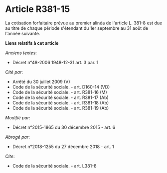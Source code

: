 # Article R381-15

La cotisation forfaitaire prévue au premier alinéa de l'article L. 381-8 est due au titre de chaque période s'étendant du 1er
septembre au 31 août de l'année suivante.

**Liens relatifs à cet article**

_Anciens textes_:

  - Décret n°48-2006 1948-12-31 art. 3 par. 1

_Cité par_:

  - Arrêté du 30 juillet 2009 (V)
  - Code de la sécurité sociale. - art. D160-14 (VD)
  - Code de la sécurité sociale. - art. R381-16 (M)
  - Code de la sécurité sociale. - art. R381-17 (Ab)
  - Code de la sécurité sociale. - art. R381-18 (Ab)
  - Code de la sécurité sociale. - art. R381-19 (Ab)

_Modifié par_:

  - Décret n°2015-1865 du 30 décembre 2015 - art. 6

_Abrogé par_:

  - Décret n°2018-1255 du 27 décembre 2018 - art. 1

_Cite_:

  - Code de la sécurité sociale. - art. L381-8
